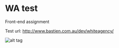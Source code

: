 WA test
===============

Front-end assignment

Test url: 
http://www.bastien.com.au/dev/whiteagency/

![alt tag](https://raw.github.com/zagzagzag/whiteagencytest/master/screenshots/android_Amazon-Kindle-Fire-2_4.0_portrait.png)
